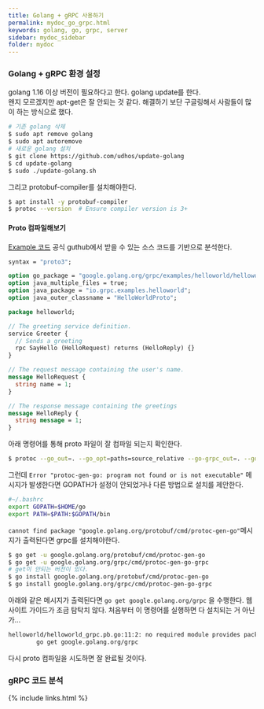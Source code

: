```yaml
---
title: Golang + gRPC 사용하기 
permalink: mydoc_go_grpc.html
keywords: golang, go, grpc, server
sidebar: mydoc_sidebar
folder: mydoc
---
```


### Golang + gRPC 환경 설정 

golang 1.16 이상 버전이 필요하다고 한다. golang update를 한다.  
왠지 모르겠지만 apt-get은 잘 안되는 것 같다. 해결하기 보단 구글링해서 사람들이 많이 하는 방식으로 했다.
```bash
# 기존 golang 삭제
$ sudo apt remove golang
$ sudo apt autoremove
# 새로운 golang 설치 
$ git clone https://github.com/udhos/update-golang
$ cd update-golang
$ sudo ./update-golang.sh
```
그리고 protobuf-compiler를 설치해야한다.
```bash
$ apt install -y protobuf-compiler
$ protoc --version  # Ensure compiler version is 3+
```
#### Proto 컴파일해보기 
[Example 코드](https://github.com/grpc/grpc-go/tree/master/examples/helloworld) 공식 guthub에서 받을 수 있는 소스 코드를 기반으로 분석한다.  
```proto
syntax = "proto3";

option go_package = "google.golang.org/grpc/examples/helloworld/helloworld";
option java_multiple_files = true;
option java_package = "io.grpc.examples.helloworld";
option java_outer_classname = "HelloWorldProto";

package helloworld;

// The greeting service definition.
service Greeter {
  // Sends a greeting
  rpc SayHello (HelloRequest) returns (HelloReply) {}
}

// The request message containing the user's name.
message HelloRequest {
  string name = 1;
}

// The response message containing the greetings
message HelloReply {
  string message = 1;
}
```
아래 명령어를 통해 proto 파일이 잘 컴파일 되는지 확인한다. 
```bash
$ protoc --go_out=. --go_opt=paths=source_relative --go-grpc_out=. --go-grpc_opt=paths=source_relative helloworld/helloworld.proto
```
그런데 `Error "protoc-gen-go: program not found or is not executable"` 메시지가 발생한다면 GOPATH가 설정이 안되었거나 다른 방법으로 설치를 제안한다.
```bash
#~/.bashrc
export GOPATH=$HOME/go
export PATH=$PATH:$GOPATH/bin
```
`cannot find package "google.golang.org/protobuf/cmd/protoc-gen-go"`메시지가 출력된다면 grpc를 설치해야한다. 
```bash
$ go get -u google.golang.org/protobuf/cmd/protoc-gen-go
$ go get -u google.golang.org/grpc/cmd/protoc-gen-go-grpc
# get이 안되는 버전이 있다.
$ go install google.golang.org/protobuf/cmd/protoc-gen-go
$ go install google.golang.org/grpc/cmd/protoc-gen-go-grpc
```
아래와 같은 메시지가 출력된다면 `go get google.golang.org/grpc` 을 수행한다. 웹사이트 가이드가 조금 탐탁치 않다. 처음부터 이 명령어를 실행하면 다 설치되는 거 아닌가...
```bash
helloworld/helloworld_grpc.pb.go:11:2: no required module provides package google.golang.org/grpc; to add it:
        go get google.golang.org/grpc
```
다시 proto 컴파일을 시도하면 잘 완료될 것이다.

### gRPC 코드 분석


{% include links.html %}
